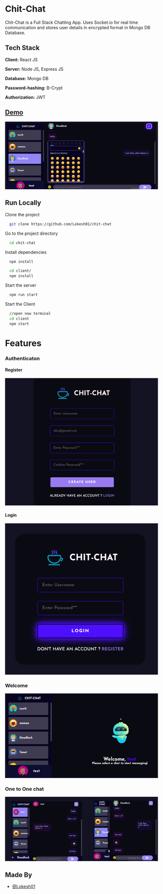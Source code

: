 
# Chit-Chat

Chit-Chat is a Full Stack Chatting App.
Uses Socket.io for real time communication and stores user details in encrypted format in Mongo DB Database.
## Tech Stack

**Client:** React JS

**Server:** Node JS, Express JS

**Database:** Mongo DB

**Password-hashing:** B-Crypt

**Authorization:** JWT
  
## [Demo](https://chit-chat-mern-app.netlify.app)

![](/screenshots/chat.png)

## Run Locally

Clone the project

```bash
  git clone https://github.com/Lokesh01/chit-chat
```

Go to the project directory

```bash
  cd chit-chat
```

Install dependencies

```bash
  npm install
```

```bash
  cd client/
  npm install
```

Start the server

```bash
  npm run start
```
Start the Client

```bash
  //open now terminal
  cd client
  npm start
```

  
# Features

### Authenticaton

#### Register
![](screenshots/register.png)

#### Login
![](screenshots/login.png)

### Welcome
![](screenshots/welcome.png)

### One to One chat
![](screenshots/one-one.png)
## Made By

- [@Lokesh01](https://github.com/Lokesh01)

  




